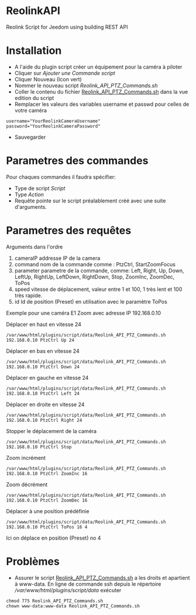 # ReolinkAPI
Reolink Script for Jeedom using building REST API

# Installation

- A l'aide du plugin script créer un équipement pour la caméra à piloter
- Cliquer sur *Ajouter une Commande script*
- Cliquer Nouveau (Icon vert)
- Nommer le nouveau script *Reolink_API_PTZ_Commands.sh*
- Coller le contenu du fichier [Reolink_API_PTZ_Commands.sh](./Reolink_API_PTZ_Commands.sh) dans la vue edition du script
- Remplacer les valeurs des variables username et passwd pour celles de votre caméra
```
username="YourReolinkCameraUsername"
password="YourReolinkCameraPassword"
```
- Sauvegarder

# Parametres des commandes
Pour chaques commandes il faudra spécifier:

- Type de script *Script*
- Type *Action*
- Requête pointe sur le script préalablement créé avec une suite d'arguments. 

# Parametres des requêtes

Arguments dans l'ordre
1. cameraIP     addresse IP de la camera
2. command      nom de la commande comme : PtzCtrl, StartZoomFocus
3. parameter    parametre de la commande, comme: Left, Right, Up, Down, LeftUp, RightUp, LeftDown, RightDown, Stop, ZoomInc, ZoomDec, ToPos
4. speed        vitesse de déplacement, valeur entre 1 et 100, 1 très lent et 100 très rapide. 
5. id           Id de position (Preset) en utilisation avec le paramètre ToPos


Exemple pour une caméra E1 Zoom avec adresse IP 192.168.0.10

Déplacer en haut en vitesse 24
```
/var/www/html/plugins/script/data/Reolink_API_PTZ_Commands.sh 192.168.0.10 PtzCtrl Up 24
```

Déplacer en bas en vitesse 24
```
/var/www/html/plugins/script/data/Reolink_API_PTZ_Commands.sh 192.168.0.10 PtzCtrl Down 24
```

Déplacer en gauche en vitesse 24
```
/var/www/html/plugins/script/data/Reolink_API_PTZ_Commands.sh 192.168.0.10 PtzCtrl Left 24
```

Déplacer en droite en vitesse 24
```
/var/www/html/plugins/script/data/Reolink_API_PTZ_Commands.sh 192.168.0.10 PtzCtrl Right 24
```

Stopper le déplacement de la caméra
```
/var/www/html/plugins/script/data/Reolink_API_PTZ_Commands.sh 192.168.0.10 PtzCtrl Stop
```

Zoom incrément
```
/var/www/html/plugins/script/data/Reolink_API_PTZ_Commands.sh 192.168.0.10 PtzCtrl ZoomInc 16
```

Zoom décrément
```
/var/www/html/plugins/script/data/Reolink_API_PTZ_Commands.sh 192.168.0.10 PtzCtrl ZoomDec 16
```

Déplacer à une position prédéfinie
```
/var/www/html/plugins/script/data/Reolink_API_PTZ_Commands.sh 192.168.0.10 PtzCtrl ToPos 16 4
```
Ici on déplace en position (Preset) no 4 


# Problèmes

- Assurer le script [Reolink_API_PTZ_Commands.sh](./Reolink_API_PTZ_Commands.sh) a les droits et apartient à www-data.
En ligne de commande ssh depuis le répertoire */var/www/html/plugins/script/data* exécuter 
```
chmod 775 Reolink_API_PTZ_Commands.sh
chown www-data:www-data Reolink_API_PTZ_Commands.sh
```